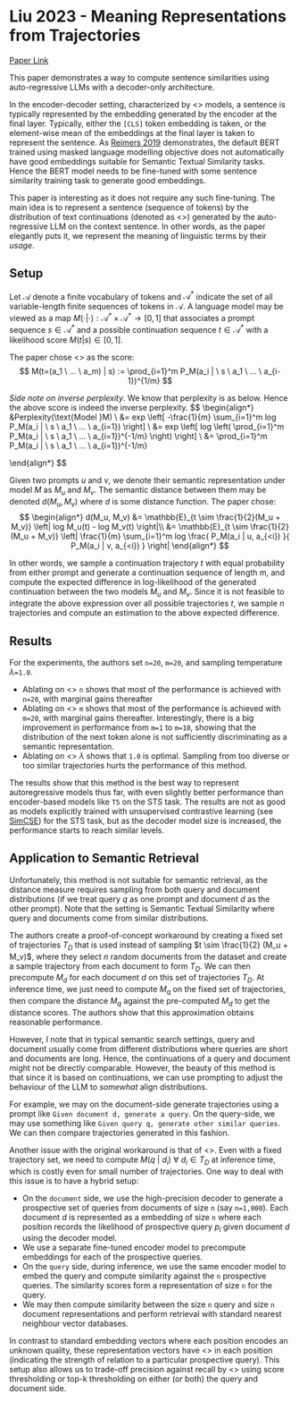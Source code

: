 # Liu 2023 - Meaning Representations from Trajectories

[Paper Link](https://ar5iv.labs.arxiv.org/html/2310.18348)

This paper demonstrates a way to compute sentence similarities using auto-regressive LLMs with a decoder-only architecture.

In the encoder-decoder setting, characterized by <<BERT>> models, a sentence is typically represented by the embedding generated by the encoder at the final layer. Typically, either the `[CLS]` token embedding is taken, or the element-wise mean of the embeddings at the final layer is taken to represent the sentence. As [Reimers 2019](./reimers_2019.md) demonstrates, the default BERT trained using masked language modelling objective does not automatically have good embeddings suitable for Semantic Textual Similarity tasks. Hence the BERT model needs to be fine-tuned with some sentence similarity training task to generate good embeddings.

This paper is interesting as it does not require any such fine-tuning. The main idea is to represent a sentence (sequence of tokens) by the distribution of text continuations (denoted as <<trajectories>>) generated by the auto-regressive LLM on the context sentence. In other words, as the paper elegantly puts it, we represent the meaning of linguistic terms by their *usage*.

## Setup

Let $\mathcal{A}$ denote a finite vocabulary of tokens and $\mathcal{A}^*$ indicate the set of all variable-length finite sequences of tokens in $\mathcal{A}$. A language model may be viewed as a map $M(\cdot | \cdot): \mathcal{A}^* \times \mathcal{A}^* \rightarrow [0,1]$ that associates a prompt sequence $s \in \mathcal{A}^*$ and a possible continuation sequence $t \in \mathcal{A}^*$ with a likelihood score $M(t|s) \in [0,1]$.

The paper chose <<inverse perplexity>> as the score:
$$
    M(t=(a_1 \ ... \ a_m) | s) := \prod_{i=1}^m P_M(a_i | \ s \ a_1 \ ... \ a_{i-1})^{1/m}
$$

*Side note on inverse perplexity*. We know that perplexity is as below. Hence the above score is indeed the inverse perplexity.
$$
\begin{align*}
    &Perplexity(\text{Model }M) \\
    &= exp \left[
        -\frac{1}{m} \sum_{i=1}^m log P_M(a_i | \ s \ a_1 \ ... \ a_{i=1})
        \right] \\
    &= exp \left[
        log \left(
            \prod_{i=1}^m  P_M(a_i | \ s \ a_1 \ ... \ a_{i=1})^{-1/m}
            \right)
        \right] \\
    &= \prod_{i=1}^m  P_M(a_i | \ s \ a_1 \ ... \ a_{i=1})^{-1/m}

\end{align*}
$$

Given two prompts $u$ and $v$, we denote their semantic representation under model $M$ as $M_u$ and $M_v$. The semantic distance between them may be denoted $d(M_u, M_v)$ where $d$ is some distance function. The paper chose:
$$
\begin{align*}
    d(M_u, M_v) 
        &= \mathbb{E}_{t \sim \frac{1}{2}(M_u + M_v)} \left| log M_u(t) - log M_v(t) \right|\\
        &= \mathbb{E}_{t \sim \frac{1}{2}(M_u + M_v)} 
            \left| \frac{1}{m} \sum_{i=1}^m log 
                \frac{
                    P_M(a_i | u, a_{<i})
                }{
                    P_M(a_i | v, a_{<i})
                } 
            \right|
\end{align*}
$$

In other words, we sample a continuation trajectory $t$ with equal probability from either prompt and generate a continuation sequence of length m, and compute the expected difference in log-likelihood of the generated continuation between the two models $M_u$ and $M_v$. Since it is not feasible to integrate the above expression over all possible trajectories $t$, we sample $n$ trajectories and compute an estimation to the above expected difference.

## Results

For the experiments, the authors set `n=20`, `m=20`, and sampling temperature $\lambda$`=1.0`. 
- Ablating on <<number of trajectories>> `n` shows that most of the performance is achieved with `n=20`, with marginal gains thereafter
- Ablating on <<sequence length>> `m` shows that most of the performance is achieved with `m=20`, with marginal gains thereafter. Interestingly, there is a big improvement in performance from `m=1` to `m=10`, showing that the distribution of the next token alone is not sufficiently discriminating as a semantic representation.
- Ablating on <<sampling temperature>> $\lambda$ shows that `1.0` is optimal. Sampling from too diverse or too similar trajectories hurts the performance of this method.

The results show that this method is the best way to represent autoregressive models thus far, with even slightly better performance than encoder-based models like `T5` on the STS task. The results are not as good as models explicitly trained with unsupervised contrastive learning (see [SimCSE](./gao_2021.md)) for the STS task, but as the decoder model size is increased, the performance starts to reach similar levels. 

## Application to Semantic Retrieval

Unfortunately, this method is not suitable for semantic retrieval, as the distance measure requires sampling from both query and document distributions (if we treat query $q$ as one prompt and document $d$ as the other prompt). Note that the setting is Semantic Textual Similarity where query and documents come from similar distributions.

The authors create a proof-of-concept workaround by creating a fixed set of trajectories $T_D$ that is used instead of sampling $t \sim \frac{1}{2} (M_u + M_v)$, where they select $n$ random documents from the dataset and create a sample trajectory from each document to form $T_D$. We can then precompute $M_d$ for each document $d$ on this set of trajectories $T_D$. At inference time, we just need to compute $M_q$ on the fixed set of trajectories, then compare the distance $M_q$ against the pre-computed $M_d$ to get the distance scores. The authors show that this approximation obtains reasonable performance.

However, I note that in typical semantic search settings, query and document usually come from different distributions where queries are short and documents are long. Hence, the continuations of a query and document might not be directly comparable. However, the beauty of this method is that since it is based on continuations, we can use prompting to adjust the behaviour of the LLM to *somewhat* align distributions.

For example, we may on the document-side generate trajectories using a prompt like `Given document d, generate a query`. On the query-side, we may use something like `Given query q, generate other similar queries`. We can then compare trajectories generated in this fashion. 

Another issue with the original workaround is that of <<latency>>. Even with a fixed trajectory set, we need to compute $M(q\ | \ d_i)\ \forall \ d_i \in T_D$ at inference time, which is costly even for small number of trajectories. One way to deal with this issue is to have a hybrid setup:
- On the `document` side, we use the high-precision decoder to generate a prospective set of queries from documents of size `n` (say `n=1,000`). Each document $d$ is represented as a embedding of size `n` where each position records the likelihood of prospective query $p_i$ given document $d$ using the decoder model.
- We use a separate fine-tuned encoder model to precompute embeddings for each of the prospective queries.
- On the `query` side, during inference, we use the same encoder model to embed the query and compute similarity against the `n` prospective queries. The similarity scores form a representation of size `n` for the query.
- We may then compute similarity between the size `n` query and size `n` document representations and perform retrieval with standard nearest neighbour vector databases.

In contrast to standard embedding vectors where each position encodes an unknown quality, these representation vectors have <<clear semantic meaning>> in each position (indicating the strength of relation to a particular prospective query). This setup also allows us to trade-off precision against recall by <<tweaking the sparsity of the representation vectors>> using score thresholding or top-k thresholding on either (or both) the query and document side.